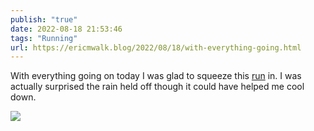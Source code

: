 ```yaml
---
publish: "true"
date: 2022-08-18 21:53:46
tags: "Running"
url: https://ericmwalk.blog/2022/08/18/with-everything-going.html
---
```


With everything going on today I was glad to squeeze this [run](http://www.strava.com/activities/7660542637) in. I was actually surprised the rain held off though it could have helped me cool down.

![](https://ericmwalk.blog/uploads/2022/949a3d320f.jpg)